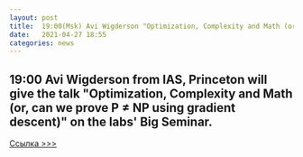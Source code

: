 ```yaml
---
layout: post
title:  19:00(Msk) Avi Wigderson "Optimization, Complexity and Math (or, can we prove P ≠ NP using gradient descent)".
date:   2021-04-27 18:55
categories: news
---
```


## 19:00 Avi Wigderson from IAS, Princeton will give the talk "Optimization, Complexity and Math (or, can we prove P ≠ NP using gradient descent)" on the labs' Big Seminar.


[Ссылка >>> ](https://combgeo.org/en/events/big-seminar/avi-wigderson/)
